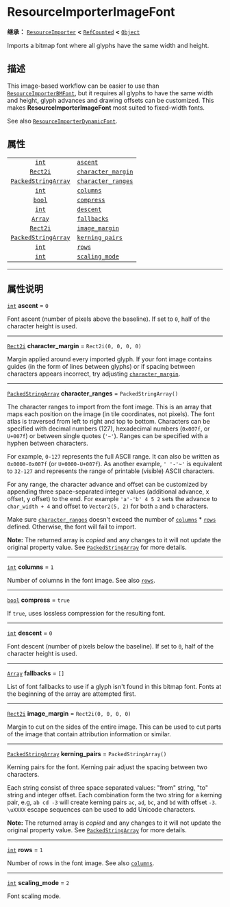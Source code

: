 <!-- ⚠ 请勿编辑本文件 ⚠ -->
<!-- 本文档使用脚本从 WeDot 引擎源码仓库生成。 -->
<!-- 生成脚本：https://github.com/WeDot-Engine/WeDot/tree/4.3/doc/tools/make_md.py； -->
<!-- 原文件：https://github.com/WeDot-Engine/WeDot/tree/4.3/doc/classes/ResourceImporterImageFont.xml。 -->

<div id="_class_resourceimporterimagefont"></div>

# ResourceImporterImageFont

**继承：** [`ResourceImporter`](class_resourceimporter.md) **<** [`RefCounted`](class_refcounted.md) **<** [`Object`](class_object.md)

Imports a bitmap font where all glyphs have the same width and height.

## 描述

This image-based workflow can be easier to use than [`ResourceImporterBMFont`](class_resourceimporterbmfont.md), but it requires all glyphs to have the same width and height, glyph advances and drawing offsets can be customized. This makes **ResourceImporterImageFont** most suited to fixed-width fonts.

See also [`ResourceImporterDynamicFont`](class_resourceimporterdynamicfont.md).

## 属性

|||
|:-:|:--|
| [`int`](class_int.md)                             | [`ascent`](class_resourceimporterimagefont.md#class_resourceimporterimagefont_property_ascent)                     | ``0``                   |
| [`Rect2i`](class_rect2i.md)                       | [`character_margin`](class_resourceimporterimagefont.md#class_resourceimporterimagefont_property_character_margin) | ``Rect2i(0, 0, 0, 0)``  |
| [`PackedStringArray`](class_packedstringarray.md) | [`character_ranges`](class_resourceimporterimagefont.md#class_resourceimporterimagefont_property_character_ranges) | ``PackedStringArray()`` |
| [`int`](class_int.md)                             | [`columns`](class_resourceimporterimagefont.md#class_resourceimporterimagefont_property_columns)                   | ``1``                   |
| [`bool`](class_bool.md)                           | [`compress`](class_resourceimporterimagefont.md#class_resourceimporterimagefont_property_compress)                 | ``true``                |
| [`int`](class_int.md)                             | [`descent`](class_resourceimporterimagefont.md#class_resourceimporterimagefont_property_descent)                   | ``0``                   |
| [`Array`](class_array.md)                         | [`fallbacks`](class_resourceimporterimagefont.md#class_resourceimporterimagefont_property_fallbacks)               | ``[]``                  |
| [`Rect2i`](class_rect2i.md)                       | [`image_margin`](class_resourceimporterimagefont.md#class_resourceimporterimagefont_property_image_margin)         | ``Rect2i(0, 0, 0, 0)``  |
| [`PackedStringArray`](class_packedstringarray.md) | [`kerning_pairs`](class_resourceimporterimagefont.md#class_resourceimporterimagefont_property_kerning_pairs)       | ``PackedStringArray()`` |
| [`int`](class_int.md)                             | [`rows`](class_resourceimporterimagefont.md#class_resourceimporterimagefont_property_rows)                         | ``1``                   |
| [`int`](class_int.md)                             | [`scaling_mode`](class_resourceimporterimagefont.md#class_resourceimporterimagefont_property_scaling_mode)         | ``2``                   |

<!-- rst-class:: classref-section-separator -->

---

## 属性说明

<div id="_class_resourceimporterimagefont_property_ascent"></div>

[`int`](class_int.md) **ascent** = ``0`` <div id="class_resourceimporterimagefont_property_ascent"></div>

Font ascent (number of pixels above the baseline). If set to `0`, half of the character height is used.

<!-- rst-class:: classref-item-separator -->

---

<div id="_class_resourceimporterimagefont_property_character_margin"></div>

[`Rect2i`](class_rect2i.md) **character_margin** = ``Rect2i(0, 0, 0, 0)`` <div id="class_resourceimporterimagefont_property_character_margin"></div>

Margin applied around every imported glyph. If your font image contains guides (in the form of lines between glyphs) or if spacing between characters appears incorrect, try adjusting [`character_margin`](class_resourceimporterimagefont.md#class_resourceimporterimagefont_property_character_margin).

<!-- rst-class:: classref-item-separator -->

---

<div id="_class_resourceimporterimagefont_property_character_ranges"></div>

[`PackedStringArray`](class_packedstringarray.md) **character_ranges** = ``PackedStringArray()`` <div id="class_resourceimporterimagefont_property_character_ranges"></div>

The character ranges to import from the font image. This is an array that maps each position on the image (in tile coordinates, not pixels). The font atlas is traversed from left to right and top to bottom. Characters can be specified with decimal numbers (127), hexadecimal numbers (`0x007f`, or `U+007f`) or between single quotes (`'~'`). Ranges can be specified with a hyphen between characters.

For example, `0-127` represents the full ASCII range. It can also be written as `0x0000-0x007f` (or `U+0000-U+007f`). As another example, `' '-'~'` is equivalent to `32-127` and represents the range of printable (visible) ASCII characters.

For any range, the character advance and offset can be customized by appending three space-separated integer values (additional advance, x offset, y offset) to the end. For example `'a'-'b' 4 5 2` sets the advance to `char_width + 4` and offset to `Vector2(5, 2)` for both `a` and `b` characters.

Make sure [`character_ranges`](class_resourceimporterimagefont.md#class_resourceimporterimagefont_property_character_ranges) doesn't exceed the number of [`columns`](class_resourceimporterimagefont.md#class_resourceimporterimagefont_property_columns) * [`rows`](class_resourceimporterimagefont.md#class_resourceimporterimagefont_property_rows) defined. Otherwise, the font will fail to import.

**Note:** The returned array is *copied* and any changes to it will not update the original property value. See [`PackedStringArray`](class_packedstringarray.md) for more details.

<!-- rst-class:: classref-item-separator -->

---

<div id="_class_resourceimporterimagefont_property_columns"></div>

[`int`](class_int.md) **columns** = ``1`` <div id="class_resourceimporterimagefont_property_columns"></div>

Number of columns in the font image. See also [`rows`](class_resourceimporterimagefont.md#class_resourceimporterimagefont_property_rows).

<!-- rst-class:: classref-item-separator -->

---

<div id="_class_resourceimporterimagefont_property_compress"></div>

[`bool`](class_bool.md) **compress** = ``true`` <div id="class_resourceimporterimagefont_property_compress"></div>

If `true`, uses lossless compression for the resulting font.

<!-- rst-class:: classref-item-separator -->

---

<div id="_class_resourceimporterimagefont_property_descent"></div>

[`int`](class_int.md) **descent** = ``0`` <div id="class_resourceimporterimagefont_property_descent"></div>

Font descent (number of pixels below the baseline). If set to `0`, half of the character height is used.

<!-- rst-class:: classref-item-separator -->

---

<div id="_class_resourceimporterimagefont_property_fallbacks"></div>

[`Array`](class_array.md) **fallbacks** = ``[]`` <div id="class_resourceimporterimagefont_property_fallbacks"></div>

List of font fallbacks to use if a glyph isn't found in this bitmap font. Fonts at the beginning of the array are attempted first.

<!-- rst-class:: classref-item-separator -->

---

<div id="_class_resourceimporterimagefont_property_image_margin"></div>

[`Rect2i`](class_rect2i.md) **image_margin** = ``Rect2i(0, 0, 0, 0)`` <div id="class_resourceimporterimagefont_property_image_margin"></div>

Margin to cut on the sides of the entire image. This can be used to cut parts of the image that contain attribution information or similar.

<!-- rst-class:: classref-item-separator -->

---

<div id="_class_resourceimporterimagefont_property_kerning_pairs"></div>

[`PackedStringArray`](class_packedstringarray.md) **kerning_pairs** = ``PackedStringArray()`` <div id="class_resourceimporterimagefont_property_kerning_pairs"></div>

Kerning pairs for the font. Kerning pair adjust the spacing between two characters.

Each string consist of three space separated values: "from" string, "to" string and integer offset. Each combination form the two string for a kerning pair, e.g, `ab cd -3` will create kerning pairs `ac`, `ad`, `bc`, and `bd` with offset `-3`. `\uXXXX` escape sequences can be used to add Unicode characters.

**Note:** The returned array is *copied* and any changes to it will not update the original property value. See [`PackedStringArray`](class_packedstringarray.md) for more details.

<!-- rst-class:: classref-item-separator -->

---

<div id="_class_resourceimporterimagefont_property_rows"></div>

[`int`](class_int.md) **rows** = ``1`` <div id="class_resourceimporterimagefont_property_rows"></div>

Number of rows in the font image. See also [`columns`](class_resourceimporterimagefont.md#class_resourceimporterimagefont_property_columns).

<!-- rst-class:: classref-item-separator -->

---

<div id="_class_resourceimporterimagefont_property_scaling_mode"></div>

[`int`](class_int.md) **scaling_mode** = ``2`` <div id="class_resourceimporterimagefont_property_scaling_mode"></div>

Font scaling mode.

[^virtual]: 本方法通常需要用户覆盖才能生效。
[^const]: 本方法无副作用，不会修改该实例的任何成员变量。
[^vararg]: 本方法除了能接受在此处描述的参数外，还能够继续接受任意数量的参数。
[^constructor]: 本方法用于构造某个类型。
[^static]: 调用本方法无需实例，可直接使用类名进行调用。
[^operator]: 本方法描述的是使用本类型作为左操作数的有效运算符。
[^bitfield]: 这个值是由下列位标志构成位掩码的整数。
[^void]: 无返回值。
